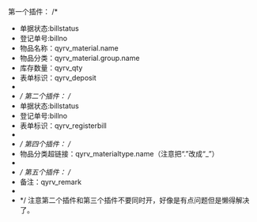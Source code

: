 第一个插件：
/*
 * 单据状态:billstatus
 * 登记单号:billno
 * 物品名称：qyrv_material.name
 * 物品分类：qyrv_material.group.name
 * 库存数量：qyrv_qty
 * 表单标识：qyrv_deposit
 *
 * */
第二个插件：
/*
* 单据状态:billstatus
* 登记单号:billno
* 表单标识：qyrv_registerbill
*
* */
第四个插件：
/*
* 物品分类超链接：qyrv_materialtype.name（注意把“.”改成“_”）
*
* */
第五个插件：
/*
* 备注：qyrv_remark
*
* */
注意第二个插件和第三个插件不要同时开，好像是有点问题但是懒得解决了。

